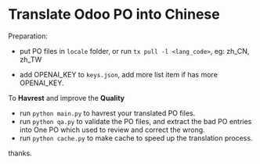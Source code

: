 Translate Odoo PO into Chinese
===================================

Preparation:

- put PO files in `locale` folder, or run `tx pull -l <lang_code>`, eg: zh_CN, zh_TW
<!-- - set env var `OPENAI_KEY` -->
- add OPENAI_KEY to `keys.json`, add more list item if has more OPENAI_KEY.


To **Havrest** and improve the **Quality**

- run `python main.py` to havrest your translated PO files.
- run `python qa.py` to validate the PO files, and extract the bad PO entries into One PO which used to review and correct the wrong.
- run `python cache.py` to make cache to speed up the translation process.

thanks.
